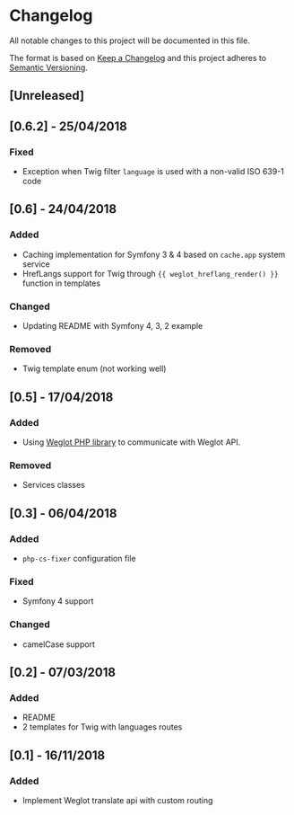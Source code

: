 # Changelog
All notable changes to this project will be documented in this file.

The format is based on [Keep a Changelog](http://keepachangelog.com/en/1.0.0/)
and this project adheres to [Semantic Versioning](http://semver.org/spec/v2.0.0.html).

## [Unreleased]

## [0.6.2] - 25/04/2018
### Fixed
- Exception when Twig filter `language` is used with a non-valid ISO 639-1 code

## [0.6] - 24/04/2018
### Added
- Caching implementation for Symfony 3 & 4 based on `cache.app` system service
- HrefLangs support for Twig through `{{ weglot_hreflang_render() }}` function in templates
### Changed
- Updating README with Symfony 4, 3, 2 example
### Removed
- Twig template enum (not working well)

## [0.5] - 17/04/2018
### Added
- Using [Weglot PHP library](https://github.com/weglot/weglot-php) to communicate with Weglot API.
### Removed
- Services classes

## [0.3] - 06/04/2018
### Added
- `php-cs-fixer` configuration file

### Fixed
- Symfony 4 support

### Changed
- camelCase support

## [0.2] - 07/03/2018
### Added
- README
- 2 templates for Twig with languages routes

## [0.1] - 16/11/2018
### Added
- Implement Weglot translate api with custom routing